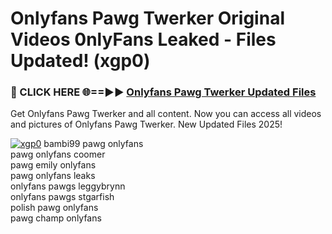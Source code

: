 # Onlyfans Pawg Twerker Original Videos 0nlyFans Leaked - Files Updated! (xgp0)

<h3>🔴 CLICK HERE 🌐==►► <a href="https://tinyurl.com/2jnfzry5" rel="nofollow">Onlyfans Pawg Twerker Updated Files</a></h3>

Get Onlyfans Pawg Twerker and all content. Now you can access all videos and pictures of Onlyfans Pawg Twerker. New Updated Files 2025!

[![xgp0](https://i.imgur.com/GyGTBgg.gif)](https://tinyurl.com/2jnfzry5)
bambi99 pawg onlyfans<br>
pawg onlyfans coomer<br>
pawg emily onlyfans<br>
pawg onlyfans leaks<br>
onlyfans pawgs leggybrynn<br>
onlyfans pawgs stgarfish<br>
polish pawg onlyfans<br>
pawg champ onlyfans